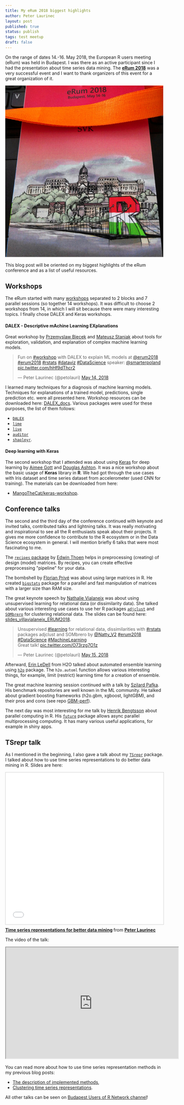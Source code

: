 ```yaml
---
title: My eRum 2018 biggest highlights
author: Peter Laurinec
layout: post
published: true
status: publish
tags: test meetup
draft: false
---
```

 

 
On the range of dates 14.-16. May 2018, the European R users meeting (eRum) was held in Budapest. I was there as an active participant since I had the presentation about time series data mining. The [**eRum 2018**](http://2018.erum.io/) was a very successful event and I want to thank organizers of this event for a great organization of it.
 
![](/images/post_9/erum_e.jpg)
 
This blog post will be oriented on my biggest highlights of the eRum conference and as a list of useful resources.
 
## Workshops
 
The eRum started with many [workshops](http://2018.erum.io/#workshop-tutors) separated to 2 blocks and 7 parallel sessions (so together 14 workshops). It was difficult to choose 2 workshops from 14, in which I will sit because there were many interesting topics. I finally chose DALEX and Keras workshops.
 
#### DALEX - Descriptive mAchine Learning EXplanations
 
Great workshop by [Przemyslaw Biecek](https://github.com/pbiecek) and [Mateusz Staniak](https://github.com/mstaniak) about tools for exploration, validation, and explanation of complex machine learning models.
 
<blockquote class="twitter-tweet"><p lang="en" dir="ltr">Fun on <a href="https://twitter.com/hashtag/workshop?src=hash&amp;ref_src=twsrc%5Etfw">#workshop</a> with DALEX to explain ML models at <a href="https://twitter.com/erum2018?ref_src=twsrc%5Etfw">@erum2018</a> <a href="https://twitter.com/hashtag/erum2018?src=hash&amp;ref_src=twsrc%5Etfw">#erum2018</a> <a href="https://twitter.com/hashtag/rstats?src=hash&amp;ref_src=twsrc%5Etfw">#rstats</a> <a href="https://twitter.com/hashtag/dataviz?src=hash&amp;ref_src=twsrc%5Etfw">#dataviz</a> <a href="https://twitter.com/hashtag/DataScience?src=hash&amp;ref_src=twsrc%5Etfw">#DataScience</a> speaker: <a href="https://twitter.com/smarterpoland?ref_src=twsrc%5Etfw">@smarterpoland</a> <a href="https://t.co/hHf9dThcr2">pic.twitter.com/hHf9dThcr2</a></p>&mdash; Peter Laurinec (@petolauri) <a href="https://twitter.com/petolauri/status/995942420914343936?ref_src=twsrc%5Etfw">May 14, 2018</a></blockquote> <script async src="https://platform.twitter.com/widgets.js" charset="utf-8"></script>
 
I learned many techniques for a diagnosis of machine learning models. Techniques for explanations of a trained model, predictions, single prediction etc. were all presented here. Workshop resources can be downloaded here: [DALEX_docs](https://github.com/pbiecek/DALEX_docs/tree/master/workshops/eRum2018). Various packages were used for these purposes, the list of them follows:
 
 * [`DALEX`](https://cran.r-project.org/package=DALEX)
 * [`lime`](https://cran.r-project.org/package=lime)
 * [`live`](https://cran.r-project.org/package=live)
 * [`auditor`](https://cran.r-project.org/package=auditor)
 * [`shapleyr`](https://github.com/redichh/ShapleyR).
 
#### Deep learning with Keras
 
The second workshop that I attended was about using [Keras](https://cran.r-project.org/package=keras) for deep learning by [Aimee Gott](https://github.com/aimeegott) and [Douglas Ashton](https://github.com/dougmet). It was a nice workshop about the basic usage of **Keras** library in **R**. We had got through the use cases with Iris dataset and time series dataset from accelerometer (used CNN for training). The materials can be downloaded from here:
 
 * [MangoTheCat/keras-workshop](https://github.com/MangoTheCat/keras-workshop).
 
## Conference talks
 
The second and the third day of the conference continued with keynote and invited talks, contributed talks and lightning talks. It was really motivating and inspirational to see all the R enthusiasts speak about their projects. It gives me more confidence to contribute to the R ecosystem or in the Data Science ecosystem in general. I will mention briefly 6 talks that were most fascinating to me.
 
The [`recipes` package](https://cran.r-project.org/package=recipes) by [Edwin Thoen](https://github.com/topepo) helps in preprocessing (creating) of design (model) matrices. By recipes, you can create effective preprocessing "pipeline" for your data.
 
The bombshell by [Florian Privé](https://github.com/privefl) was about using large matrices in R. He created [`bigstats`](https://github.com/privefl/bigstatsr) package for a parallel and fast manipulation of matrices with a larger size than RAM size.
 
The great keynote speech by [Nathalie Vialaneix](https://github.com/tuxette) was about using unsupervised learning for relational data (or dissimilarity data). She talked about various interesting use cases to use her R packages [`adjclust`](https://cran.r-project.org/package=adjclust) and [`SOMbrero`](https://cran.r-project.org/package=SOMbrero) for clustering relational data. The slides can be found here: [slides_villavialaneix_ERUM2018](http://www.nathalievilla.org/doc/pdf/slides_villavialaneix_ERUM2018.pdf).
 
<blockquote class="twitter-tweet"><p lang="en" dir="ltr">Unsupervised <a href="https://twitter.com/hashtag/learning?src=hash&amp;ref_src=twsrc%5Etfw">#learning</a> for relational data, dissimilarities with <a href="https://twitter.com/hashtag/rstats?src=hash&amp;ref_src=twsrc%5Etfw">#rstats</a> packages adjclust and SOMbrero by <a href="https://twitter.com/Natty_V2?ref_src=twsrc%5Etfw">@Natty_V2</a> <a href="https://twitter.com/hashtag/erum2018?src=hash&amp;ref_src=twsrc%5Etfw">#erum2018</a> <a href="https://twitter.com/hashtag/DataScience?src=hash&amp;ref_src=twsrc%5Etfw">#DataScience</a> <a href="https://twitter.com/hashtag/MachineLearning?src=hash&amp;ref_src=twsrc%5Etfw">#MachineLearning</a><br>Great talk! <a href="https://t.co/O73rzg7O1z">pic.twitter.com/O73rzg7O1z</a></p>&mdash; Peter Laurinec (@petolauri) <a href="https://twitter.com/petolauri/status/996363514796179458?ref_src=twsrc%5Etfw">May 15, 2018</a></blockquote> <script async src="https://platform.twitter.com/widgets.js" charset="utf-8"></script>
 
Afterward, [Erin LeDell](https://github.com/ledell) from H2O talked about automated ensemble learning using [`h2o`](https://cran.r-project.org/package=h2o) package. The `h2o.automl` function allows various interesting things, for example, limit (restrict) learning time for a creation of ensemble.
 
The great machine learning session continued with a talk by [Szilard Pafka](https://github.com/szilard). His benchmark repositories are well known in the ML community. He talked about gradient boosting frameworks (h2o.gbm, xgboost, lightGBM), and their pros and cons (see repo [GBM-perf](https://github.com/szilard/GBM-perf)).
 
The next day was most interesting for me talk by [Henrik Bengtsson](https://github.com/HenrikBengtsson) about parallel computing in R. His [`future`](https://cran.r-project.org/package=future) package allows async parallel multiprocessing computing. It has many various useful applications, for example in shiny apps.
 
## TSrepr talk
 
As I mentioned in the beginning, I also gave a talk about my [`TSrepr`](https://cran.r-project.org/package=TSrepr) package. I talked about how to use time series representations to do better data mining in R. Slides are here:
 
<iframe src="//www.slideshare.net/slideshow/embed_code/key/41sdTgeikC6Lzj" width="595" height="485" frameborder="0" marginwidth="0" marginheight="0" scrolling="no" style="border:1px solid #CCC; border-width:1px; margin-bottom:5px; max-width: 100%;" allowfullscreen> </iframe> <div style="margin-bottom:5px"> <strong> <a href="//www.slideshare.net/PeterLaurinec/time-series-representations-for-better-data-mining" title="Time series representations for better data mining" target="_blank">Time series representations for better data mining</a> </strong> from <strong><a href="https://www.slideshare.net/PeterLaurinec" target="_blank">Peter Laurinec</a></strong> </div>
 
The video of the talk:
 
<iframe width="550" height="355"
src="https://youtube.com/embed/U5MFJFi4xsE">
</iframe>
 
You can read more about how to use time series representation methods in my previous blog posts:
 
 * [The description of implemented methods](https://petolau.github.io/TSrepr-time-series-representations/),
 * [Clustering time series representations](https://petolau.github.io/TSrepr-clustering-time-series-representations/).
 
All other talks can be seen on [Budapest Users of R Network channel](https://www.youtube.com/channel/UCTd4P_zVgCjZyCiXWOz1o0Q/videos)!
